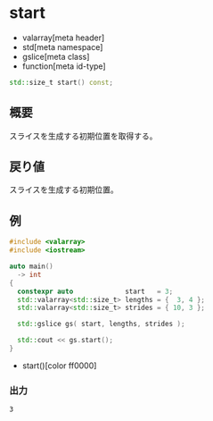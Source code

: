# start
* valarray[meta header]
* std[meta namespace]
* gslice[meta class]
* function[meta id-type]

```cpp
std::size_t start() const;
```

## 概要
スライスを生成する初期位置を取得する。


## 戻り値
スライスを生成する初期位置。


## 例
```cpp example
#include <valarray>
#include <iostream>

auto main()
  -> int
{
  constexpr auto             start   = 3;
  std::valarray<std::size_t> lengths = {  3, 4 };
  std::valarray<std::size_t> strides = { 10, 3 };

  std::gslice gs( start, lengths, strides );

  std::cout << gs.start();
}
```
* start()[color ff0000]

### 出力
```
3
```

